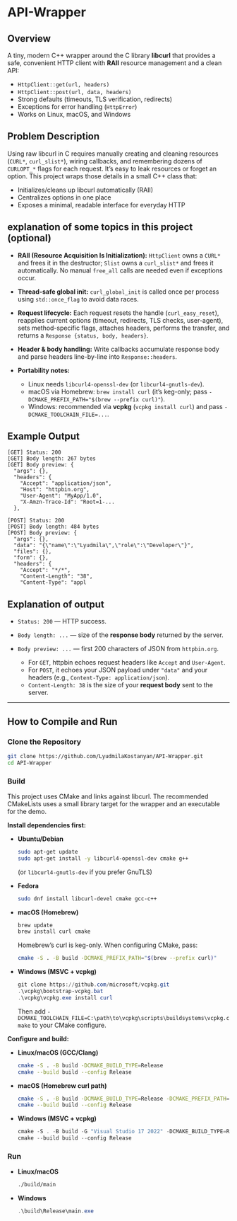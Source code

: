 # API-Wrapper

## Overview

A tiny, modern C++ wrapper around the C library **libcurl** that provides a safe, convenient HTTP client with **RAII** resource management and a clean API:

* `HttpClient::get(url, headers)`
* `HttpClient::post(url, data, headers)`
* Strong defaults (timeouts, TLS verification, redirects)
* Exceptions for error handling (`HttpError`)
* Works on Linux, macOS, and Windows

## Problem Description

Using raw libcurl in C requires manually creating and cleaning resources (`CURL*`, `curl_slist*`), wiring callbacks, and remembering dozens of `CURLOPT_*` flags for each request. It’s easy to leak resources or forget an option. This project wraps those details in a small C++ class that:

* Initializes/cleans up libcurl automatically (RAII)
* Centralizes options in one place
* Exposes a minimal, readable interface for everyday HTTP

## explanation of some topics in this project (optional)

* **RAII (Resource Acquisition Is Initialization):**
  `HttpClient` owns a `CURL*` and frees it in the destructor; `Slist` owns a `curl_slist*` and frees it automatically. No manual `free_all` calls are needed even if exceptions occur.

* **Thread-safe global init:**
  `curl_global_init` is called once per process using `std::once_flag` to avoid data races.

* **Request lifecycle:**
  Each request resets the handle (`curl_easy_reset`), reapplies current options (timeout, redirects, TLS checks, user-agent), sets method-specific flags, attaches headers, performs the transfer, and returns a `Response {status, body, headers}`.

* **Header & body handling:**
  Write callbacks accumulate response body and parse headers line-by-line into `Response::headers`.

* **Portability notes:**

  * Linux needs `libcurl4-openssl-dev` (or `libcurl4-gnutls-dev`).
  * macOS via Homebrew: `brew install curl` (it’s keg-only; pass `-DCMAKE_PREFIX_PATH="$(brew --prefix curl)"`).
  * Windows: recommended via **vcpkg** (`vcpkg install curl`) and pass `-DCMAKE_TOOLCHAIN_FILE=...`.

## Example Output

```
[GET] Status: 200
[GET] Body length: 267 bytes
[GET] Body preview: {
  "args": {}, 
  "headers": {
    "Accept": "application/json", 
    "Host": "httpbin.org", 
    "User-Agent": "MyApp/1.0", 
    "X-Amzn-Trace-Id": "Root=1-...
  }, 

[POST] Status: 200
[POST] Body length: 484 bytes
[POST] Body preview: {
  "args": {}, 
  "data": "{\"name\":\"Lyudmila\",\"role\":\"Developer\"}", 
  "files": {}, 
  "form": {}, 
  "headers": {
    "Accept": "*/*", 
    "Content-Length": "38", 
    "Content-Type": "appl
```

## Explanation of output

* `Status: 200` — HTTP success.
* `Body length: ...` — size of the **response body** returned by the server.
* `Body preview: ...` — first 200 characters of JSON from `httpbin.org`.

  * For `GET`, httpbin echoes request headers like `Accept` and `User-Agent`.
  * For `POST`, it echoes your JSON payload under `"data"` and your headers (e.g., `Content-Type: application/json`).
  * `Content-Length: 38` is the size of your **request body** sent to the server.

---

## How to Compile and Run

### Clone the Repository

```bash
git clone https://github.com/LyudmilaKostanyan/API-Wrapper.git
cd API-Wrapper
```

### Build

This project uses CMake and links against libcurl. The recommended CMakeLists uses a small library target for the wrapper and an executable for the demo.

**Install dependencies first:**

* **Ubuntu/Debian**

  ```bash
  sudo apt-get update
  sudo apt-get install -y libcurl4-openssl-dev cmake g++
  ```

  (or `libcurl4-gnutls-dev` if you prefer GnuTLS)

* **Fedora**

  ```bash
  sudo dnf install libcurl-devel cmake gcc-c++
  ```

* **macOS (Homebrew)**

  ```bash
  brew update
  brew install curl cmake
  ```

  Homebrew’s curl is keg-only. When configuring CMake, pass:

  ```bash
  cmake -S . -B build -DCMAKE_PREFIX_PATH="$(brew --prefix curl)"
  ```

* **Windows (MSVC + vcpkg)**

  ```powershell
  git clone https://github.com/microsoft/vcpkg.git
  .\vcpkg\bootstrap-vcpkg.bat
  .\vcpkg\vcpkg.exe install curl
  ```

  Then add `-DCMAKE_TOOLCHAIN_FILE=C:\path\to\vcpkg\scripts\buildsystems\vcpkg.cmake` to your CMake configure.

**Configure and build:**

* **Linux/macOS (GCC/Clang)**

  ```bash
  cmake -S . -B build -DCMAKE_BUILD_TYPE=Release
  cmake --build build --config Release
  ```

* **macOS (Homebrew curl path)**

  ```bash
  cmake -S . -B build -DCMAKE_BUILD_TYPE=Release -DCMAKE_PREFIX_PATH="$(brew --prefix curl)"
  cmake --build build --config Release
  ```

* **Windows (MSVC + vcpkg)**

  ```powershell
  cmake -S . -B build -G "Visual Studio 17 2022" -DCMAKE_BUILD_TYPE=Release -DCMAKE_TOOLCHAIN_FILE="C:\path\to\vcpkg\scripts\buildsystems\vcpkg.cmake"
  cmake --build build --config Release
  ```

### Run

* **Linux/macOS**

  ```bash
  ./build/main
  ```

* **Windows**

  ```powershell
  .\build\Release\main.exe
  ```
